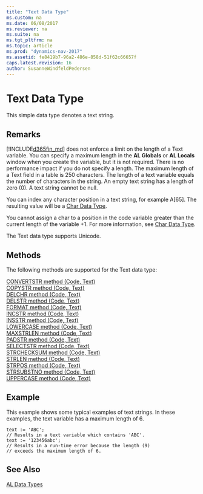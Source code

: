 ```yaml
---
title: "Text Data Type"
ms.custom: na
ms.date: 06/08/2017
ms.reviewer: na
ms.suite: na
ms.tgt_pltfrm: na
ms.topic: article
ms.prod: "dynamics-nav-2017"
ms.assetid: fe8419b7-96a2-486e-858d-51f62c66657f
caps.latest.revision: 16
author: SusanneWindfeldPedersen
---
```

# Text Data Type
This simple data type denotes a text string.  
  
## Remarks  
 [!INCLUDE[d365fin_md](../includes/d365fin_md.md)] does not enforce a limit on the length of a Text variable. You can specify a maximum length in the **AL Globals** or **AL Locals** window when you create the variable, but it is not required. There is no performance impact if you do not specify a length. The maximum length of a Text field in a table is 250 characters. The length of a text variable equals the number of characters in the string. An empty text string has a length of zero (0). A text string cannot be null.  
  
 You can index any character position in a text string, for example A[65]. The resulting value will be a [Char Data Type](devenv-char-data-type.md).  
  
 You cannot assign a char to a position in the code variable greater than the current length of the variable +1. For more information, see [Char Data Type](devenv-char-data-type.md).  
  
 The Text data type supports Unicode.  

## Methods
The following methods are supported for the Text data type:

[CONVERTSTR method (Code, Text)](../methods/devenv-convertstr-method-code-text.md)   
[COPYSTR method (Code, Text)](../methods/devenv-copystr-method-code-text.md)   
[DELCHR method (Code, Text)](../methods/devenv-delchr-method-code-text.md)   
[DELSTR method (Code, Text)](../methods/devenv-delstr-method-code-text.md)   
[FORMAT method (Code, Text)](../methods/devenv-format-method-code-text.md)   
[INCSTR method (Code, Text)](../methods/devenv-incstr-method-code-text.md)   
[INSSTR method (Code, Text)](../methods/devenv-insstr-method-code-text.md)   
[LOWERCASE method (Code, Text)](../methods/devenv-lowercase-method-code-text.md)   
[MAXSTRLEN method (Code, Text)](../methods/devenv-maxstrlen-method-code-text.md)   
[PADSTR method (Code, Text)](../methods/devenv-padstr-method-code-text.md)   
[SELECTSTR method (Code, Text)](../methods/devenv-selectstr-method-code-text.md)   
[STRCHECKSUM method (Code, Text)](../methods/devenv-strchecksum-method-code-text.md)   
[STRLEN method (Code, Text)](../methods/devenv-strlen-method-code-text.md)   
[STRPOS method (Code, Text)](../methods/devenv-strpos-method-code-text.md)   
[STRSUBSTNO method (Code, Text)](../methods/devenv-strsubstno-method-code-text.md)   
[UPPERCASE method (Code, Text)](../methods/devenv-uppercase-method-code-text.md)

## Example  
 This example shows some typical examples of text strings. In these examples, the text variable has a maximum length of 6.  
  
```  
text := 'ABC';  
// Results in a text variable which contains 'ABC'.  
text := '123456abc';  
// Results in a run-time error because the length (9)  
// exceeds the maximum length of 6.  
```  
  
## See Also  
[AL Data Types](devenv-al-data-types.md)  